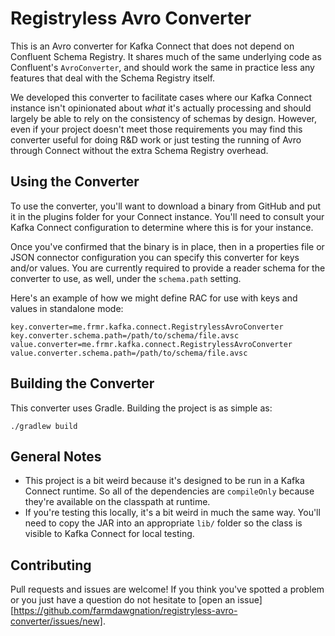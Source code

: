 # Registryless Avro Converter

This is an Avro converter for Kafka Connect that does not depend on Confluent Schema Registry. It
shares much of the same underlying code as Confluent's `AvroConverter`, and should work the same in
practice less any features that deal with the Schema Registry itself.

We developed this converter to facilitate cases where our Kafka Connect instance isn't opinionated
about _what_ it's actually processing and should largely be able to rely on the consistency of
schemas by design. However, even if your project doesn't meet those requirements you may find
this converter useful for doing R&D work or just testing the running of Avro through Connect without
the extra Schema Registry overhead.

## Using the Converter

To use the converter, you'll want to download a binary from GitHub and put it in the plugins folder
for your Connect instance. You'll need to consult your Kafka Connect configuration to determine
where this is for your instance.

Once you've confirmed that the binary is in place, then in a properties file or JSON connector
configuration you can specify this converter for keys and/or values. You are currently required
to provide a reader schema for the converter to use, as well, under the `schema.path` setting.

Here's an example of how we might define RAC for use with keys and values in standalone mode:

```
key.converter=me.frmr.kafka.connect.RegistrylessAvroConverter
key.converter.schema.path=/path/to/schema/file.avsc
value.converter=me.frmr.kafka.connect.RegistrylessAvroConverter
value.converter.schema.path=/path/to/schema/file.avsc
```

## Building the Converter

This converter uses Gradle. Building the project is as simple as:

```
./gradlew build
```

## General Notes

* This project is a bit weird because it's designed to be run in a Kafka Connect runtime. So
  all of the dependencies are `compileOnly` because they're available on the classpath at runtime.
* If you're testing this locally, it's a bit weird in much the same way. You'll need to copy
  the JAR into an appropriate `lib/` folder so the class is visible to Kafka Connect for local
  testing.

## Contributing

Pull requests and issues are welcome! If you think you've spotted a problem or you just have a
question do not hesitate to [open an issue][https://github.com/farmdawgnation/registryless-avro-converter/issues/new].
